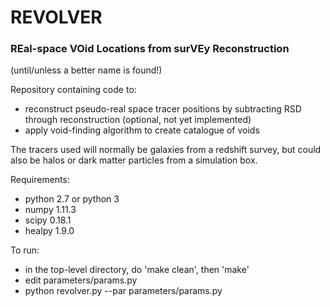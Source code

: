 # REVOLVER

### REal-space VOid Locations from surVEy Reconstruction
(until/unless a better name is found!)

Repository containing code to:

   - reconstruct pseudo-real space tracer positions by subtracting RSD through reconstruction (optional, not yet 
   implemented)
   - apply void-finding algorithm to create catalogue of voids
   
The tracers used will normally be galaxies from a redshift survey, but could also be halos or dark matter particles 
from a simulation box.

Requirements:
   - python 2.7 or python 3
   - numpy 1.11.3
   - scipy 0.18.1
   - healpy 1.9.0
   
To run:
   - in the top-level directory, do 'make clean', then 'make'
   - edit parameters/params.py
   - python revolver.py --par parameters/params.py